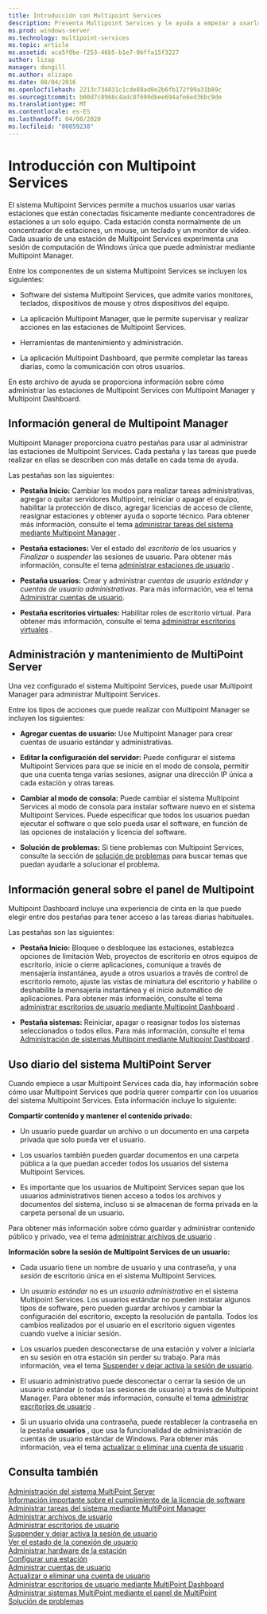 ```yaml
---
title: Introducción con Multipoint Services
description: Presenta Multipoint Services y le ayuda a empezar a usarlo.
ms.prod: windows-server
ms.technology: multipoint-services
ms.topic: article
ms.assetid: aca5f0be-f253-46b5-b1e7-0bffa15f3227
author: lizap
manager: dongill
ms.author: elizapo
ms.date: 08/04/2016
ms.openlocfilehash: 2213c734831c1cde88ad0e2b6fb172f99a31b89c
ms.sourcegitcommit: b00d7c8968c4adc8f699dbee694afe6ed36bc9de
ms.translationtype: MT
ms.contentlocale: es-ES
ms.lasthandoff: 04/08/2020
ms.locfileid: "80859238"
---
```

# <a name="getting-started-with-multipoint-services"></a>Introducción con Multipoint Services
El sistema Multipoint Services permite a muchos usuarios usar varias estaciones que están conectadas físicamente mediante concentradores de estaciones a un solo equipo. Cada estación consta normalmente de un concentrador de estaciones, un mouse, un teclado y un monitor de vídeo. Cada usuario de una estación de Multipoint Services experimenta una sesión de computación de Windows única que puede administrar mediante Multipoint Manager.  
  
Entre los componentes de un sistema Multipoint Services se incluyen los siguientes:  
  
-   Software del sistema Multipoint Services, que admite varios monitores, teclados, dispositivos de mouse y otros dispositivos del equipo.  
  
-   La aplicación Multipoint Manager, que le permite supervisar y realizar acciones en las estaciones de Multipoint Services.  
  
-   Herramientas de mantenimiento y administración.  
  
-   La aplicación Multipoint Dashboard, que permite completar las tareas diarias, como la comunicación con otros usuarios.  
  
En este archivo de ayuda se proporciona información sobre cómo administrar las estaciones de Multipoint Services con Multipoint Manager y Multipoint Dashboard.  
  
## <a name="overview-of-multipoint-manager"></a>Información general de Multipoint Manager  
Multipoint Manager proporciona cuatro pestañas para usar al administrar las estaciones de Multipoint Services. Cada pestaña y las tareas que puede realizar en ellas se describen con más detalle en cada tema de ayuda.  
  
Las pestañas son las siguientes:  
  
-   **Pestaña Inicio:** Cambiar los modos para realizar tareas administrativas, agregar o quitar servidores Multipoint, reiniciar o apagar el equipo, habilitar la protección de disco, agregar licencias de acceso de cliente, reasignar estaciones y obtener ayuda o soporte técnico. Para obtener más información, consulte el tema [administrar tareas del sistema mediante Multipoint Manager](Manage-System-Tasks-Using-MultiPoint-Manager.md) .  
  
-   **Pestaña estaciones:** Ver el estado del *escritorio* de los usuarios y *Finalizar* o *suspender* las sesiones de usuario. Para obtener más información, consulte el tema [administrar estaciones de usuario](Manage-User-Stations.md) .  
  
-   **Pestaña usuarios:** Crear y administrar *cuentas de usuario estándar* y *cuentas de usuario administrativas*. Para más información, vea el tema [Administrar cuentas de usuario](Manage-User-Accounts.md).  
  
-   **Pestaña escritorios virtuales:** Habilitar roles de escritorio virtual. Para obtener más información, consulte el tema [administrar escritorios virtuales](Manage-Virtual-Desktops.md) .  
  
## <a name="multipoint-server-management-and-maintenance"></a>Administración y mantenimiento de MultiPoint Server  
Una vez configurado el sistema Multipoint Services, puede usar Multipoint Manager para administrar Multipoint Services.  
  
Entre los tipos de acciones que puede realizar con Multipoint Manager se incluyen los siguientes:  
  
-   **Agregar cuentas de usuario:** Use Multipoint Manager para crear cuentas de usuario estándar y administrativas.  
  
-   **Editar la configuración del servidor:** Puede configurar el sistema Multipoint Services para que se inicie en el modo de consola, permitir que una cuenta tenga varias sesiones, asignar una dirección IP única a cada estación y otras tareas.  
  
-   **Cambiar al modo de consola:** Puede cambiar el sistema Multipoint Services al modo de consola para instalar software nuevo en el sistema Multipoint Services. Puede especificar que todos los usuarios puedan ejecutar el software o que solo pueda usar el software, en función de las opciones de instalación y licencia del software.  
  
-   **Solución de problemas:** Si tiene problemas con Multipoint Services, consulte la sección de [solución de problemas](Troubleshooting.md) para buscar temas que puedan ayudarle a solucionar el problema.  
  
## <a name="overview-of-multipoint-dashboard"></a>Información general sobre el panel de Multipoint  
Multipoint Dashboard incluye una experiencia de cinta en la que puede elegir entre dos pestañas para tener acceso a las tareas diarias habituales.  
  
Las pestañas son las siguientes:  
  
-   **Pestaña Inicio:** Bloquee o desbloquee las estaciones, establezca opciones de limitación Web, proyectos de escritorio en otros equipos de escritorio, inicie o cierre aplicaciones, comunique a través de mensajería instantánea, ayude a otros usuarios a través de control de escritorio remoto, ajuste las vistas de miniatura del escritorio y habilite o deshabilite la mensajería instantánea y el inicio automático de aplicaciones. Para obtener más información, consulte el tema [administrar escritorios de usuario mediante Multipoint Dashboard](Manage-User-Desktops-Using-MultiPoint-Dashboard.md) .  
  
-   **Pestaña sistemas:** Reiniciar, apagar o reasignar todos los sistemas seleccionados o todos ellos. Para más información, consulte el tema [Administración de sistemas Multipoint mediante Multipoint Dashboard](Manage-MultiPoint-Systems-Using-MultiPoint-Dashboard.md) .  
  
## <a name="daily-use-of-your-multipoint-server-system"></a>Uso diario del sistema MultiPoint Server  
Cuando empiece a usar Multipoint Services cada día, hay información sobre cómo usar Multipoint Services que podría querer compartir con los usuarios del sistema Multipoint Services. Esta información incluye lo siguiente:  
  
**Compartir contenido y mantener el contenido privado:**  
  
-   Un usuario puede guardar un archivo o un documento en una carpeta privada que solo pueda ver el usuario.  
  
-   Los usuarios también pueden guardar documentos en una carpeta pública a la que puedan acceder todos los usuarios del sistema Multipoint Services.  
  
-   Es importante que los usuarios de Multipoint Services sepan que los usuarios administrativos tienen acceso a todos los archivos y documentos del sistema, incluso si se almacenan de forma privada en la carpeta personal de un usuario.  
  
Para obtener más información sobre cómo guardar y administrar contenido público y privado, vea el tema [administrar archivos de usuario](Manage-User-Files.md) .  
  
**Información sobre la sesión de Multipoint Services de un usuario:**  
  
-   Cada usuario tiene un nombre de usuario y una contraseña, y una *sesión* de escritorio única en el sistema Multipoint Services.  
  
-   Un *usuario estándar* no es un *usuario administrativo* en el sistema Multipoint Services. Los usuarios estándar no pueden instalar algunos tipos de software, pero pueden guardar archivos y cambiar la configuración del escritorio, excepto la resolución de pantalla. Todos los cambios realizados por el usuario en el escritorio siguen vigentes cuando vuelve a iniciar sesión.  
  
-   Los usuarios pueden desconectarse de una estación y volver a iniciarla en su sesión en otra estación sin perder su trabajo. Para más información, vea el tema [Suspender y dejar activa la sesión de usuario](Suspend-and-Leave-User-Session-Active.md).  
  
-   El usuario administrativo puede desconectar o cerrar la sesión de un usuario estándar (o todas las sesiones de usuario) a través de Multipoint Manager. Para obtener más información, consulte el tema [administrar escritorios de usuario](manage-user-desktops-using-multipoint-dashboard.md) .  
  
-   Si un usuario olvida una contraseña, puede restablecer la contraseña en la pestaña **usuarios** , que usa la funcionalidad de administración de cuentas de usuario estándar de Windows. Para obtener más información, vea el tema [actualizar o eliminar una cuenta de usuario](Update-or-Delete-a-User-Account.md) .  
  
## <a name="see-also"></a>Consulta también  
[Administración del sistema MultiPoint Server](managing-your-multipoint-services-system.md)  
[Información importante sobre el cumplimiento de la licencia de software](Important-Information-about-Software-License-Compliance.md)  
[Administrar tareas del sistema mediante MultiPoint Manager](Manage-System-Tasks-Using-MultiPoint-Manager.md)  
[Administrar archivos de usuario](Manage-User-Files.md)  
[Administrar escritorios de usuario](manage-user-desktops-using-multipoint-dashboard.md)  
[Suspender y dejar activa la sesión de usuario](Suspend-and-Leave-User-Session-Active.md)  
[Ver el estado de la conexión de usuario](View-User-Connection-Status.md)  
[Administrar hardware de la estación](Manage-Station-Hardware.md)  
[Configurar una estación](Set-Up-a-Station.md)  
[Administrar cuentas de usuario](Manage-User-Accounts.md)  
[Actualizar o eliminar una cuenta de usuario](Update-or-Delete-a-User-Account.md)  
[Administrar escritorios de usuario mediante MultiPoint Dashboard](Manage-User-Desktops-Using-MultiPoint-Dashboard.md)  
[Administrar sistemas MultiPoint mediante el panel de MultiPoint](Manage-MultiPoint-Systems-Using-MultiPoint-Dashboard.md)  
[Solución de problemas](Troubleshooting.md)    
  
